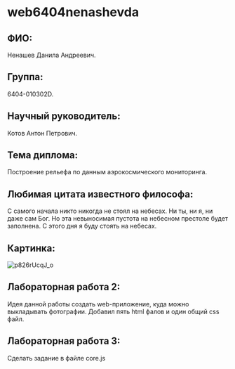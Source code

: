 # web6404nenashevda
## ФИО:
Ненашев Данила Андреевич.
## Группа:
6404-010302D.
## Научный руководитель:
Котов Антон Петрович.
## Тема диплома:
Построение рельефа по данным аэрокосмического мониторинга.
## Любимая цитата известного философа:
С самого начала никто никогда не стоял на небесах. Ни ты, ни я, ни даже сам Бог. Но эта невыносимая пустота на небесном престоле будет заполнена. С этого дня я буду стоять на небесах.
## Картинка:
![p826rUcqJ_o](https://github.com/user-attachments/assets/97f19225-e5ed-4957-a9fc-aef02f9aad2a)
## Лабораторная работа 2:
Идея данной работы создать web-приложение, куда можно выкладывать фотографии. Добавил пять html фалов и один общий css файл.
## Лабораторная работа 3:
Сделать задание в файле core.js
